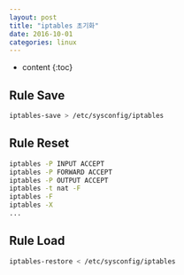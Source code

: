 ```yaml
---
layout: post
title: "iptables 초기화"
date: 2016-10-01
categories: linux
---
```


* content
{:toc}

## Rule Save

```bash
iptables-save > /etc/sysconfig/iptables
```

## Rule Reset

```bash
iptables -P INPUT ACCEPT
iptables -P FORWARD ACCEPT
iptables -P OUTPUT ACCEPT
iptables -t nat -F
iptables -F
iptables -X
...
```

## Rule Load

```bash
iptables-restore < /etc/sysconfig/iptables
```
